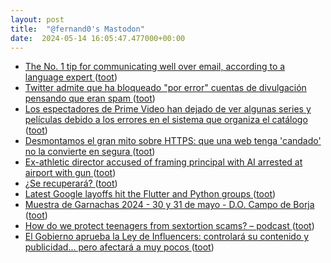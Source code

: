 ```yaml
---
layout: post
title:  "@fernand0's Mastodon"
date:  2024-05-14 16:05:47.477000+00:00
---
```

*  [The No. 1 tip for communicating well over email, according to a language expert  ](https://www.cnbc.com/2024/04/12/no-1-tip-for-communicating-over-email-according-to-a-language-expert.html) ([toot](https://mastodon.social/@fernand0/112440295257103469))
*  [Twitter admite que ha bloqueado "por error" cuentas de divulgación pensando que eran spam ](https://www.epe.es/es/activos/empresas/20240417/twitter-admite-bloqueado-error-cuentas-10119652) ([toot](https://mastodon.social/@fernand0/112440116749713182))
*  [Los espectadores de Prime Video han dejado de ver algunas series y películas debido a los errores en el sistema que organiza el catálogo ](https://www.businessinsider.es/errores-prime-video-cuestan-espectadores-amazon-137984) ([toot](https://mastodon.social/@fernand0/112439918979214670))
*  [Desmontamos el gran mito sobre HTTPS: que una web tenga 'candado' no la convierte en segura ](https://www.genbeta.com/seguridad/desmontamos-gran-mito-https-que-web-tenga-candado-no-convierte-segur) ([toot](https://mastodon.social/@fernand0/112439745893088070))
*  [Ex-athletic director accused of framing principal with AI arrested at airport with gun ](https://www.thebaltimorebanner.com/education/k-12-schools/eric-eiswert-ai-audio-baltimore-county-YBJNJAS6OZEE5OQVF5LFOFYN6M) ([toot](https://mastodon.social/@fernand0/112439456712675651))
*  [¿Se recuperará? ](https://avecesunafoto.wordpress.com/2024/05/13/se-recuperara) ([toot](https://mastodon.social/@fernand0/112439240611055447))
*  [Latest Google layoffs hit the Flutter and Python groups ](https://arstechnica.com/gadgets/2024/04/latest-google-layoffs-hit-the-flutter-and-python-groups) ([toot](https://mastodon.social/@fernand0/112439186365456776))
*  [Muestra de Garnachas 2024 - 30 y 31 de mayo - D.O. Campo de Borja ](https://docampodeborja.com/muestra-de-garnachas-2024) ([toot](https://mastodon.social/@fernand0/112438942048570822))
*  [How do we protect teenagers from sextortion scams? – podcast ](https://www.theguardian.com/news/audio/2024/may/06/how-do-we-protect-teenagers-from-sextortion-scams-podcas) ([toot](https://mastodon.social/@fernand0/112438720284544543))
*  [El Gobierno aprueba la Ley de Influencers: controlará su contenido y publicidad... pero afectará a muy pocos ](https://www.genbeta.com/actualidad/gobierno-aprueba-ley-influencers-controlara-su-contenido-publicidad-afectara-a-muy-poco) ([toot](https://mastodon.social/@fernand0/112438451091370057))
